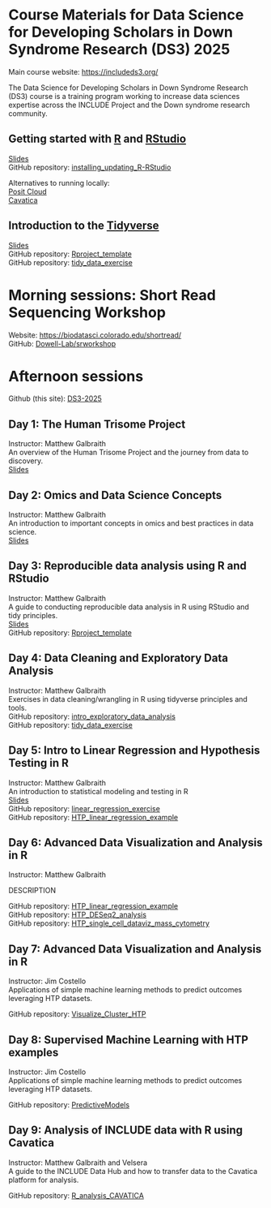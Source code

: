 # Course Materials for Data Science for Developing Scholars in Down Syndrome Research (DS3) 2025  
Main course website: https://includeds3.org/
<!-- Course Description: -->
The Data Science for Developing Scholars in Down Syndrome Research (DS3) course is a training program working to increase data sciences expertise across the INCLUDE Project and the Down syndrome research community.  
<!-- Any other info/links here? -->

## Getting started with [R](https://cran.r-project.org/bin/macosx/) and [RStudio](https://posit.co/products/open-source/rstudio/)  
[Slides](https://github.com/DS3-2025/slides/blob/main/Intro_R_RStudio_DS3_2025_Galbraith.pdf)  
GitHub repository: [installing_updating_R-RStudio](https://github.com/DS3-2025/installing_updating_R-RStudio)

Alternatives to running locally:  
[Posit Cloud](https://posit.cloud/)  
[Cavatica](https://www.cavatica.org/)  


## Introduction to the [Tidyverse](https://tidyverse.tidyverse.org/)  
[Slides](https://github.com/DS3-2025/slides/blob/main/Intro_Tidyverse_DS3_2025_Galbraith.pdf)  
GitHub repository: [Rproject_template](https://github.com/DS3-2025/Rproject_template)  
GitHub repository: [tidy_data_exercise](https://github.com/DS3-2025/tidy_data_exercise)  


# Morning sessions: Short Read Sequencing Workshop
Website: https://biodatasci.colorado.edu/shortread/  
GitHub: [Dowell-Lab/srworkshop](https://github.com/Dowell-Lab/srworkshop)


# Afternoon sessions
Github (this site): [DS3-2025](https://github.com/DS3-2025)

## Day 1: The Human Trisome Project 
Instructor: Matthew Galbraith  
An overview of the Human Trisome Project and the journey from data to discovery.  
[Slides](https://github.com/DS3-2025/slides/blob/main/Day1_HTP_Data_story_DS3_2025_Galbraith.pdf)  

## Day 2: Omics and Data Science Concepts
Instructor: Matthew Galbraith  
An introduction to important concepts in omics and best practices in data science.  
[Slides](https://github.com/DS3-2025/slides/blob/main/Day2_Data_Science_Omics_concepts_DS3_2025_Galbraith.pdf)  

## Day 3: Reproducible data analysis using R and RStudio
Instructor: Matthew Galbraith  
A guide to conducting reproducible data analysis in R using RStudio and tidy principles.  
[Slides](https://github.com/DS3-2025/slides/blob/main/Day3_Reproducible_Analysis_R_DS3_2025_Galbraith.pdf)  
GitHub repository: [Rproject_template](https://github.com/DS3-2025/Rproject_template)

## Day 4: Data Cleaning and Exploratory Data Analysis
Instructor: Matthew Galbraith  
Exercises in data cleaning/wrangling in R using tidyverse principles and tools.   
GitHub repository: [intro_exploratory_data_analysis](https://github.com/DS3-2025/intro_exploratory_data_analysis)  
GitHub repository: [tidy_data_exercise](https://github.com/DS3-2025/tidy_data_exercise)

## Day 5: Intro to Linear Regression and Hypothesis Testing in R
Instructor: Matthew Galbraith  
An introduction to statistical modeling and testing in R  
[Slides](https://github.com/DS3-2025/slides/blob/main/Day5_Intro_Linear_Regression_Hypothesis_Testing_DS3_2025_Galbraith.pdf)  
GitHub repository: [linear_regression_exercise](https://github.com/DS3-2025/linear_regression_exercise)  
GitHub repository: [HTP_linear_regression_example](https://github.com/DS3-2025/HTP_linear_regression_example)  

## Day 6: Advanced Data Visualization and Analysis in R
Instructor: Matthew Galbraith  
<!-- revisit results plots + DESEq results + UMAP issues? -->
DESCRIPTION  
<!-- Slides: Add links to slides for each day? -->
GitHub repository: [HTP_linear_regression_example](https://github.com/DS3-2025/HTP_linear_regression_example)  
GitHub repository: [HTP_DESeq2_analysis](https://github.com/DS3-2025/HTP_DESeq2_analysis)  
GitHub repository: [HTP_single_cell_dataviz_mass_cytometry](https://github.com/DS3-2025/HTP_single_cell_dataviz_mass_cytometry)  

## Day 7: Advanced Data Visualization and Analysis in R
Instructor: Jim Costello  
Applications of simple machine learning methods to predict outcomes leveraging HTP datasets.    
<!-- Slides: Add links to slides for each day? -->
GitHub repository: [Visualize_Cluster_HTP](https://github.com/DS3-2025/Visualize_Cluster_HTP)  

## Day 8: Supervised Machine Learning with HTP examples
Instructor: Jim Costello   
Applications of simple machine learning methods to predict outcomes leveraging HTP datasets.  
<!-- Slides: Add links to slides for each day? -->
GitHub repository: [PredictiveModels](https://github.com/DS3-2025/PredictiveModels)

## Day 9: Analysis of INCLUDE data with R using Cavatica
Instructor: Matthew Galbraith and Velsera   
A guide to the INCLUDE Data Hub and how to transfer data to the Cavatica platform for analysis. 
<!-- Slides: Add links to slides for each day? -->
GitHub repository: [R_analysis_CAVATICA](https://github.com/DS3-2025/R_analysis_CAVATICA)



